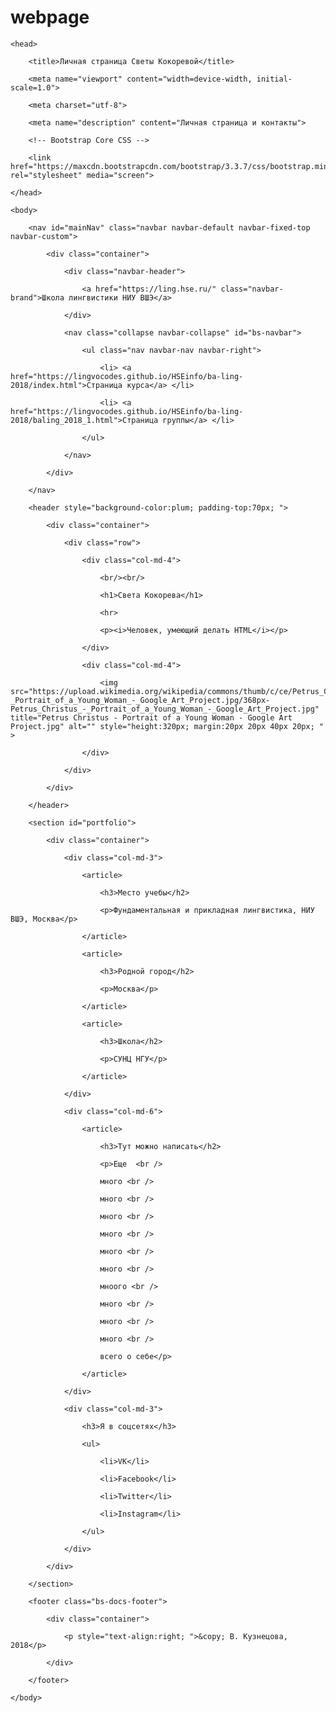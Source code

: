 # webpage
<!DOCTYPE html>



<html>

	<head>

		<title>Личная страница Светы Кокоревой</title>

	 	<meta name="viewport" content="width=device-width, initial-scale=1.0">

		<meta charset="utf-8">

		<meta name="description" content="Личная страница и контакты">

		<!-- Bootstrap Core CSS -->

    	<link href="https://maxcdn.bootstrapcdn.com/bootstrap/3.3.7/css/bootstrap.min.css" rel="stylesheet" media="screen">

	</head>

	<body>

		<nav id="mainNav" class="navbar navbar-default navbar-fixed-top navbar-custom">

			<div class="container"> 

				<div class="navbar-header"> 

					<a href="https://ling.hse.ru/" class="navbar-brand">Школа лингвистики НИУ ВШЭ</a> 

				</div> 

				<nav class="collapse navbar-collapse" id="bs-navbar"> 

					<ul class="nav navbar-nav navbar-right"> 

						<li> <a href="https://lingvocodes.github.io/HSEinfo/ba-ling-2018/index.html">Страница курса</a> </li> 

						<li> <a href="https://lingvocodes.github.io/HSEinfo/ba-ling-2018/baling_2018_1.html">Страница группы</a> </li> 

					</ul>

				</nav> 

			</div>

		</nav>

		<header style="background-color:plum; padding-top:70px; "> 

			<div class="container"> 

				<div class="row">

					<div class="col-md-4">

						<br/><br/>

						<h1>Света Кокорева</h1>

						<hr>

						<p><i>Человек, умеющий делать HTML</i></p> 

	                </div>

					<div class="col-md-4">

        	            <img src="https://upload.wikimedia.org/wikipedia/commons/thumb/c/ce/Petrus_Christus_-_Portrait_of_a_Young_Woman_-_Google_Art_Project.jpg/368px-Petrus_Christus_-_Portrait_of_a_Young_Woman_-_Google_Art_Project.jpg" title="Petrus Christus - Portrait of a Young Woman - Google Art Project.jpg" alt="" style="height:320px; margin:20px 20px 40px 20px; " >

					</div>

	            </div>

			</div>

		</header>

		<section id="portfolio">

			<div class="container">

				<div class="col-md-3">

					<article>

						<h3>Место учебы</h2>

						<p>Фундаментальная и прикладная лингвистика, НИУ ВШЭ, Москва</p>

					</article>

					<article>

						<h3>Родной город</h2>

						<p>Москва</p>

					</article>

					<article>

						<h3>Школа</h2>

						<p>СУНЦ НГУ</p>

					</article>

				</div>

				<div class="col-md-6">

					<article>

						<h3>Тут можно написать</h2>

						<p>Еще  <br />

						много <br />

						много <br />

						много <br />

						много <br />

						много <br />

						много <br />

						мноого <br />

						много <br />

						много <br />

						много <br />

						всего о себе</p>

					</article>

				</div>

				<div class="col-md-3">

					<h3>Я в соцсетях</h3>

					<ul>

						<li>VK</li>

						<li>Facebook</li>

						<li>Twitter</li>

						<li>Instagram</li>

					</ul>

				</div>

			</div>

		</section>

		<footer class="bs-docs-footer"> 

			<div class="container"> 

				<p style="text-align:right; ">&copy; В. Кузнецова, 2018</p> 

			</div>

		</footer>

	</body>

</html>

